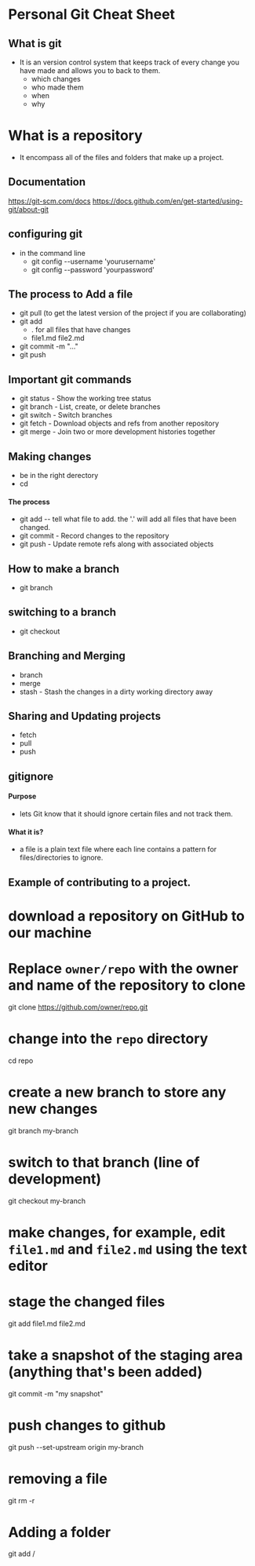 # Personal Git Cheat Sheet

## What is git 
 - It is an version control system that keeps track of every change you have made and allows you to back to them. 
    - which changes 
    - who made them 
    - when 
    - why 

# What is a repository 
- It encompass all of the files and folders that make up a project.

## Documentation 

https://git-scm.com/docs 
https://docs.github.com/en/get-started/using-git/about-git


## configuring git

- in the command line 
    - git config --username 'yourusername'
    - git config --password 'yourpassword'

## The process to Add a file 

- git pull (to get the latest version of the project if you are collaborating)
- git add 
    - . for all files that have changes
    - <specific file or files> file1.md file2.md
- git commit -m "..."
- git push

## Important git commands 

 - git status - Show the working tree status
 - git branch - List, create, or delete branches
 - git switch - Switch branches
 - git fetch -  Download objects and refs from another repository
 - git merge - Join two or more development histories together

## Making changes 
- be in the right derectory
- cd <file path>

#### The process 
- git add -- tell what file to add. the '.' will add all files that have been changed. 
- git commit - Record changes to the repository
- git push - Update remote refs along with associated objects

## How to make a branch 
- git branch <name of branch>

## switching to a branch 
- git checkout <name of branch>

## Branching and Merging
- branch 
- merge
- stash -  Stash the changes in a dirty working directory away


## Sharing and Updating projects
- fetch
- pull
- push

## gitignore

#### Purpose 
- lets Git know that it should ignore certain files and not track them.
#### What it is? 
- a file is a plain text file where each line contains a pattern for files/directories to ignore.

## Example of contributing to a project. 
# download a repository on GitHub to our machine
# Replace `owner/repo` with the owner and name of the repository to clone
git clone https://github.com/owner/repo.git

# change into the `repo` directory
cd repo

# create a new branch to store any new changes
git branch my-branch

# switch to that branch (line of development)
git checkout my-branch

# make changes, for example, edit `file1.md` and `file2.md` using the text editor

# stage the changed files
git add file1.md file2.md

# take a snapshot of the staging area (anything that's been added)
git commit -m "my snapshot"

# push changes to github
git push --set-upstream origin my-branch

# removing a file 
git rm -r <file>

# Adding a folder 
git add <foldername>/